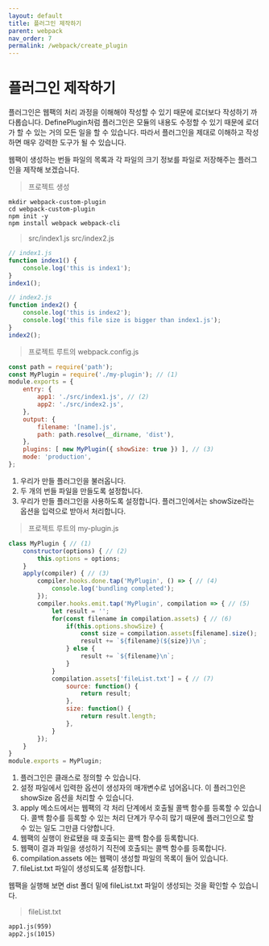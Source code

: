 ```yaml
---
layout: default
title: 플러그인 제작하기
parent: webpack
nav_order: 7
permalink: /webpack/create_plugin
---
```


# 플러그인 제작하기
플러그인은 웹팩의 처리 과정을 이해해야 작성할 수 있기 때문에 로더보다 작성하기 까다롭습니다. DefinePlugin처럼 플러그인은 모듈의 내용도 수정할 수 있기 때문에 로더가 할 수 있는 거의 모든 일을 할 수 있습니다. 따라서 플러그인을 제대로 이해하고 작성하면 매우 강력한 도구가 될 수 있습니다.

웹팩이 생성하는 번들 파일의 목록과 각 파일의 크기 정보를 파일로 저장해주는 플러그인을 제작해 보겠습니다.

> 프로젝트 생성
```
mkdir webpack-custom-plugin
cd webpack-custom-plugin
npm init -y
npm install webpack webpack-cli
```

> src/index1.js src/index2.js
``` js
// index1.js
function index1() {
    console.log('this is index1');
}
index1();

// index2.js
function index2() {
    console.log('this is index2');
    console.log('this file size is bigger than index1.js');
}
index2();
```

> 프로젝트 루트의 webpack.config.js
``` js
const path = require('path');
const MyPlugin = require('./my-plugin'); // (1)
module.exports = {
    entry: {
        app1: './src/index1.js', // (2)
        app2: './src/index2.js',
    },
    output: {
        filename: '[name].js',
        path: path.resolve(__dirname, 'dist'),
    },
    plugins: [ new MyPlugin({ showSize: true }) ], // (3)
    mode: 'production',
};
```

1. 우리가 만들 플러그인을 불러옵니다.
2. 두 개의 번들 파일을 만들도록 설정합니다.
3. 우리가 만들 플러그인을 사용하도록 설정합니다. 플러그인에서는 showSize라는 옵션을 입력으로 받아서 처리합니다.

> 프로젝트 루트의 my-plugin.js
``` js
class MyPlugin { // (1)
    constructor(options) { // (2)
        this.options = options;
    }
    apply(compiler) { // (3)
        compiler.hooks.done.tap('MyPlugin', () => { // (4)
            console.log('bundling completed');
        });
        compiler.hooks.emit.tap('MyPlugin', compilation => { // (5)
            let result = '';
            for(const filename in compilation.assets) { // (6)
                if(this.options.showSize) {
                    const size = compilation.assets[filename].size();
                    result += `${filename}(${size})\n`;
                } else {
                    result += `${filename}\n`;
                }
            }
            compilation.assets['fileList.txt'] = { // (7)
                source: function() {
                    return result;
                },
                size: function() {
                    return result.length;
                },
            }
        });
    }
}
module.exports = MyPlugin;
```

1. 플러그인은 클래스로 정의할 수 있습니다.
2. 설정 파일에서 입력한 옵션이 생성자의 매개변수로 넘어옵니다. 이 플러그인은 showSize 옵션을 처리할 수 있습니다.
3. apply 메소드에서는 웹팩의 각 처리 단계에서 호출될 콜백 함수를 등록할 수 있습니다. 콜백 함수를 등록할 수 있는 처리 단계가 무수히 많기 때문에 플러그인으로 할 수 있는 일도 그만큼 다양합니다.
4. 웹팩의 실행이 완료됐을 때 호출되는 콜백 함수를 등록합니다.
5. 웹팩이 결과 파일을 생성하기 직전에 호출되는 콜백 함수를 등록합니다.
6. compilation.assets 에는 웹팩이 생성할 파일의 목록이 들어 있습니다.
7. fileList.txt 파일이 생성되도록 설정합니다.

웹팩을 실행해 보면 dist 폴더 밑에 fileList.txt 파일이 생성되는 것을 확인할 수 있습니다.

> fileList.txt
``` txt
app1.js(959)
app2.js(1015)
```